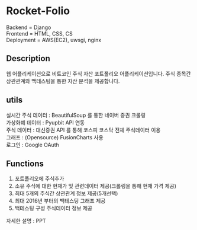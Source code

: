 # Rocket-Folio

Backend = Django<br>
Frontend = HTML, CSS, CS<br>
Deployment = AWS(EC2), uwsgi, nginx<br>

## Description
웹 어플리케이션으로 비트코인 주식 자산 포트폴리오 어플리케이션입니다.
주식 종목간 상관관계와 백테스팅을 통한 자산 분석을 제공합니다.

## utils
실시간 주식 데이터 : BeautifulSoup 를 통한 네이버 증권 크롤링<br>
가상화폐 데이터 : Pyupbit API 연동<br>
주식 데이터 : 대신증권 API 를 통해 코스피 코스닥 전체 주식데이터 이용<br>
그래프 : (Opensource) FusionCharts 사용<br>
로그인 : Google OAuth<br>

## Functions
1. 포트폴리오에 주식추가
2. 소유 주식에 대한 현재가 및 관련데이터 제공(크롤링을 통해 현재 가격 제공)
3. 최대 5개의 주식간 상관관계 정보 제공(5개선택)
4. 최대 2016년 부터의 백테스팅 그래프 제공
5. 백테스팅 구성 주식데이터 정보 제공

자세한 설명 : PPT 
